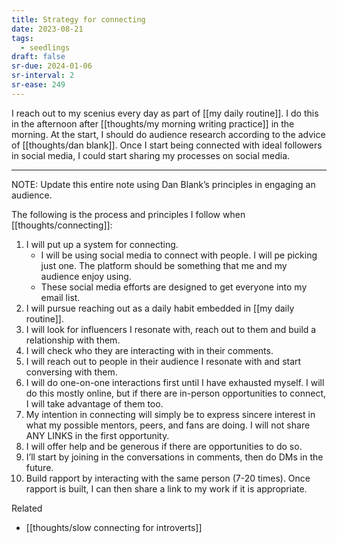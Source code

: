 ```yaml
---
title: Strategy for connecting
date: 2023-08-21
tags:
  - seedlings
draft: false
sr-due: 2024-01-06
sr-interval: 2
sr-ease: 249
---
```

I reach out to my scenius every day as part of [[my daily routine]]. I do this in the afternoon after [[thoughts/my morning writing practice]] in the morning. At the start, I should do audience research according to the advice of [[thoughts/dan blank]]. Once I start being connected with ideal followers in social media, I could start sharing my processes on social media.

---

NOTE: Update this entire note using Dan Blank’s principles in engaging an audience.

The following is the process and principles I follow when [[thoughts/connecting]]:

1. I will put up a system for connecting.
   - I will be using social media to connect with people. I will pe picking just one. The platform should be something that me and my audience enjoy using.
   - These social media efforts are designed to get everyone into my email list.
1. I will pursue reaching out as a daily habit embedded in [[my daily routine]].
2. I will look for influencers I resonate with, reach out to them and build a relationship with them.
3. I will check who they are interacting with in their comments.
4. I will reach out to people in their audience I resonate with and start conversing with them.
5. I will do one-on-one interactions first until I have exhausted myself. I will do this mostly online, but if there are in-person opportunities to connect, I will take advantage of them too.
6. My intention in connecting will simply be to express sincere interest in what my possible mentors, peers, and fans are doing. I will not share ANY LINKS in the first opportunity.
7. I will offer help and be generous if there are opportunities to do so.
8. I’ll start by joining in the conversations in comments, then do DMs in the future.
9. Build rapport by interacting with the same person (7-20 times). Once rapport is built, I can then share a link to my work if it is appropriate.

Related

- [[thoughts/slow connecting for introverts]]